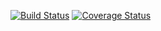 [![Build Status](https://img.shields.io/travis/MoustafaWehbe/js-stack-deployment.svg?style=flat-square)](https://travis-ci.org/MoustafaWehbe/js-stack-deployment)
[![Coverage Status](https://img.shields.io/coveralls/MoustafaWehbe/js-stack-deployment.svg?style=flat-square)](https://coveralls.io/github/MoustafaWehbe/js-stack-deployment?branch=master)

